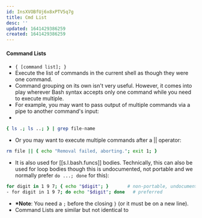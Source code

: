 ```yaml
---
id: InsXVOBfUj6x8xPTV5q7g
title: Cmd List
desc: ''
updated: 1641429386259
created: 1641429386259
---
```


#### Command Lists

- `{ [command list]; }`
- Execute the list of commands in the current shell as though they were one command.
- Command grouping on its own isn't very useful. However, it comes into play wherever Bash syntax accepts only one command while you need to execute multiple.
- For example, you may want to pass output of multiple commands via a pipe to another command's input:
-

```bash
{ ls .; ls ..; } | grep file-name
```

- Or you may want to execute multiple commands after a || operator:

```bash
rm file || { echo "Removal failed, aborting."; exit 1; }
```

- It is also used for [[s.l.bash.funcs]] bodies. Technically, this can also be used for loop bodies though this is undocumented, not portable and we normally prefer `do ...; done` for this):

```bash
for digit in 1 9 7; { echo "$digit"; }       # non-portable, undocumented, unsupported
- for digit in 1 9 7; do echo "$digit"; done   # preferred
```

- **\*Note**: You need a `;` before the closing `}` (or it must be on a new line).
- Command Lists are similar but not identical to
